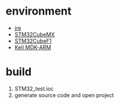 # environment
- [jre](http://www.oracle.com/technetwork/java/javase/downloads/jre8-downloads-2133155.html)  
- [STM32CubeMX](http://www.st.com/en/development-tools/stm32cubemx.html)  
- [STM32CubeF1](http://www.st.com/content/st_com/en/products/embedded-software/mcus-embedded-software/stm32-embedded-software/stm32cube-embedded-software/stm32cubef1.html)  
- [Keil MDK-ARM](https://www.keil.com/arm/demo/eval/arm.htm#/DOWNLOAD)  

# build
1. STM32_test.ioc
2. generate source code and open project

